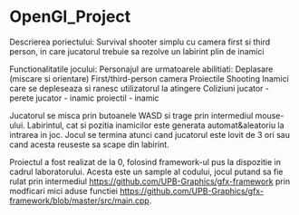 # OpenGl_Project
Descrierea poriectului:
Survival shooter simplu cu camera first si third person, 
in care jucatorul trebuie sa rezolve un labirint plin de inamici

Functionalitatile jocului:
Personajul are urmatoarele abilitiati:
    Deplasare (miscare si orientare)
    First/third-person camera
    Proiectile Shooting
Inamici care se depleseaza si ranesc utilizatorul la atingere
Coliziuni
    jucator - perete
    jucator - inamic
    proiectil - inamic

Jucatorul se misca prin butoanele WASD si trage prin intermediul
mouse-ului. 
Labirintul, cat si pozitia inamicilor este generata 
automat&aleatoriu la intrarea in joc. 
Jocul se termina atunci cand jucatorul este lovit de 3 ori sau
cand acesta reuseste sa scape din labirint.

Proiectul a fost realizat de la 0, folosind framework-ul
pus la dispozitie in cadrul laboratorului.
Acesta este un sample al codului, jocul putand sa fie rulat
prin intermediul https://github.com/UPB-Graphics/gfx-framework
prin modficari mici aduse functiei 
https://github.com/UPB-Graphics/gfx-framework/blob/master/src/main.cpp.


